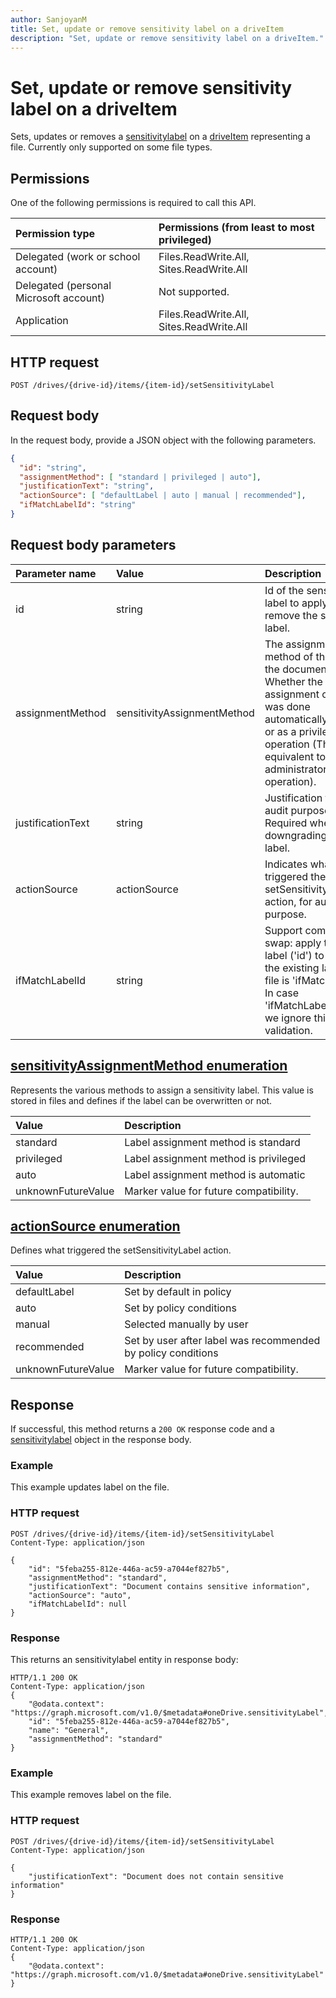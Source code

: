 ```yaml
---
author: SanjoyanM
title: Set, update or remove sensitivity label on a driveItem
description: "Set, update or remove sensitivity label on a driveItem."
---
```

# Set, update or remove sensitivity label on a driveItem

Sets, updates or removes a [sensitivitylabel](../resources/sensitivitylabel.md) on a [driveItem](../resources/driveitem.md) representing a file. Currently only supported on some file types.

## Permissions

One of the following permissions is required to call this API.

|Permission type                        | Permissions (from least to most privileged) |
|:--------------------------------------|:------------------------------------------- |
|Delegated (work or school account)     | Files.ReadWrite.All, Sites.ReadWrite.All    |
|Delegated (personal Microsoft account) | Not supported.    					      |
|Application 							| Files.ReadWrite.All, Sites.ReadWrite.All 	  |

## HTTP request

```http
POST /drives/{drive-id}/items/{item-id}/setSensitivityLabel
```

## Request body

In the request body, provide a JSON object with the following parameters.

```json
{
  "id": "string",
  "assignmentMethod": [ "standard | privileged | auto"],
  "justificationText": "string",
  "actionSource": [ "defaultLabel | auto | manual | recommended"],
  "ifMatchLabelId": "string"
}
```

## Request body parameters

| Parameter name    | Value                       | Description                                                                                                                              |
|:------------------|:----------------------------|:-----------------------------------------------------------------------------------------------------------------------------------------|
| id                | string                      | Id of the sensitivity label to apply, or null to remove the sensitivity label.                                                           |
| assignmentMethod  | sensitivityAssignmentMethod | The assignment method of the label on the document. Whether the assignment of the label was done automatically, standard or as a privileged operation (The equivalent to an administrator operation).                                                                            |
| justificationText | string                      | Justification text for audit purposes. Required when downgrading/removing label.                                                         |
| actionSource      | actionSource                | Indicates what triggered the setSensitivityLabel action, for audit purpose.                                                              |
| ifMatchLabelId    | string                      | Support compare and swap: apply the new label ('id') to the file if the existing label in the file is 'ifMatchLabelId'. In case 'ifMatchLabelId' is null, we ignore this validation.|

## [sensitivityAssignmentMethod  enumeration](/information-protection/develop/reference/mip-enums-and-structs#assignmentmethod-enum#assignmentmethod-enum)

Represents the various methods to assign a sensitivity label. This value is stored in files and defines if the label can be overwritten or not.

| Value               | Description
|:--------------------|:------------------------------------------------------------------
| standard            | Label assignment method is standard
| privileged          | Label assignment method is privileged
| auto                | Label assignment method is automatic
| unknownFutureValue  | Marker value for future compatibility.              

## [actionSource enumeration](/information-protection/develop/reference/mip-enums-and-structs#assignmentmethod-enum#actionsource-enum)

Defines what triggered the setSensitivityLabel action.

| Value               | Description
|:--------------------|:------------------------------------------------------------------
| defaultLabel        | Set by default in policy
| auto                | Set by policy conditions
| manual              | Selected manually by user
| recommended         | Set by user after label was recommended by policy conditions
| unknownFutureValue  | Marker value for future compatibility.

## Response

If successful, this method returns a `200 OK` response code and a [sensitivitylabel](../resources/sensitivitylabel.md) object in the response body.

### Example

This example updates label on the file.

### HTTP request

```http
POST /drives/{drive-id}/items/{item-id}/setSensitivityLabel
Content-Type: application/json

{
    "id": "5feba255-812e-446a-ac59-a7044ef827b5",
    "assignmentMethod": "standard",
    "justificationText": "Document contains sensitive information",
    "actionSource": "auto",
    "ifMatchLabelId": null
}
```

### Response

This returns an sensitivitylabel entity in response body:

```http
HTTP/1.1 200 OK
Content-Type: application/json
{
    "@odata.context": "https://graph.microsoft.com/v1.0/$metadata#oneDrive.sensitivityLabel",
    "id": "5feba255-812e-446a-ac59-a7044ef827b5",
    "name": "General",
    "assignmentMethod": "standard"
}
```

### Example

This example removes label on the file.

### HTTP request

```http
POST /drives/{drive-id}/items/{item-id}/setSensitivityLabel
Content-Type: application/json

{
    "justificationText": "Document does not contain sensitive information"
}
```

### Response

```http
HTTP/1.1 200 OK
Content-Type: application/json
{
    "@odata.context": "https://graph.microsoft.com/v1.0/$metadata#oneDrive.sensitivityLabel"
}
```
